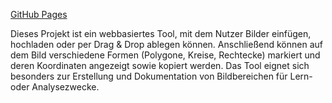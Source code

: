 [GitHub Pages](https://wenik35.github.io/PathGen)

Dieses Projekt ist ein webbasiertes Tool, mit dem Nutzer Bilder einfügen, hochladen oder per Drag & Drop ablegen können. Anschließend können auf dem Bild verschiedene Formen (Polygone, Kreise, Rechtecke) markiert und deren Koordinaten angezeigt sowie kopiert werden. Das Tool eignet sich besonders zur Erstellung und Dokumentation von Bildbereichen für Lern- oder Analysezwecke.